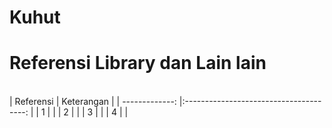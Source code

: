 # Kuhut

<h1> Referensi Library dan Lain lain </h1><br>
| Referensi          | Keterangan                                                             |
| -------------:     |:--------------------------------------:                                |
| 1                  |                                                                        |
| 2                  |                                                                        |
| 3                  |                                                                        |
| 4                  |                                                                        |
